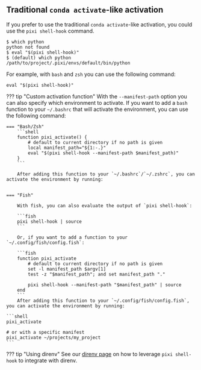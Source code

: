 ## Traditional `conda activate`-like activation

If you prefer to use the traditional `conda activate`-like activation, you could use the `pixi shell-hook` command.

```shell
$ which python
python not found
$ eval "$(pixi shell-hook)"
$ (default) which python
/path/to/project/.pixi/envs/default/bin/python
```

For example, with `bash` and `zsh` you can use the following command:

```shell
eval "$(pixi shell-hook)"
```

??? tip  "Custom activation function"
    With the `--manifest-path` option you can also specify which environment to activate. If you want to add a `bash` function to your `~/.bashrc` that will activate the environment, you can use the following command:

    === "Bash/Zsh"
        ```shell
        function pixi_activate() {
            # default to current directory if no path is given
            local manifest_path="${1:-.}"
            eval "$(pixi shell-hook --manifest-path $manifest_path)"
        }
        ```

        After adding this function to your `~/.bashrc`/`~/.zshrc`, you can activate the environment by running:


    === "Fish"

        With fish, you can also evaluate the output of `pixi shell-hook`:

        ```fish
        pixi shell-hook | source
        ```

        Or, if you want to add a function to your `~/.config/fish/config.fish`:

        ```fish
        function pixi_activate
            # default to current directory if no path is given
            set -l manifest_path $argv[1]
            test -z "$manifest_path"; and set manifest_path "."

            pixi shell-hook --manifest-path "$manifest_path" | source
        end
        ```
        After adding this function to your `~/.config/fish/config.fish`, you can activate the environment by running:

    ```shell
    pixi_activate

    # or with a specific manifest
    pixi_activate ~/projects/my_project
    ```



??? tip "Using direnv"
    See our [direnv page](../integration/third_party/direnv.md) on how to leverage `pixi shell-hook` to integrate with direnv.

